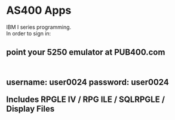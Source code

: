 # AS400 Apps
IBM I series programming. 
<br>
In order to sign in:
<br>
<h2>point your 5250 emulator at PUB400.com<h2>
<br>
username: user0024
password: user0024

Includes RPGLE IV / RPG ILE / SQLRPGLE / Display Files

